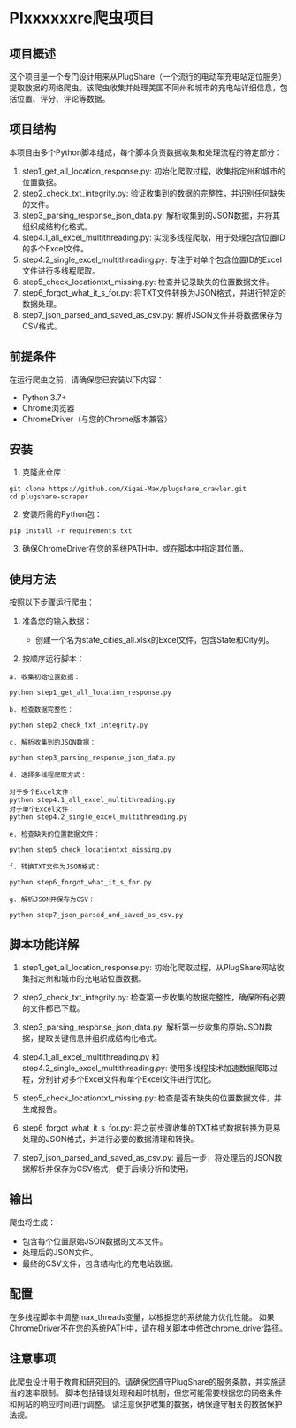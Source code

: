 # Plxxxxxxre爬虫项目

## 项目概述

这个项目是一个专门设计用来从PlugShare（一个流行的电动车充电站定位服务）提取数据的网络爬虫。该爬虫收集并处理美国不同州和城市的充电站详细信息，包括位置、评分、评论等数据。


## 项目结构

本项目由多个Python脚本组成，每个脚本负责数据收集和处理流程的特定部分：


1. step1_get_all_location_response.py: 初始化爬取过程，收集指定州和城市的位置数据。
2. step2_check_txt_integrity.py: 验证收集到的数据的完整性，并识别任何缺失的文件。
3. step3_parsing_response_json_data.py: 解析收集到的JSON数据，并将其组织成结构化格式。
4. step4.1_all_excel_multithreading.py: 实现多线程爬取，用于处理包含位置ID的多个Excel文件。
5. step4.2_single_excel_multithreading.py: 专注于对单个包含位置ID的Excel文件进行多线程爬取。
6. step5_check_locationtxt_missing.py: 检查并记录缺失的位置数据文件。
7. step6_forgot_what_it_s_for.py: 将TXT文件转换为JSON格式，并进行特定的数据处理。
8. step7_json_parsed_and_saved_as_csv.py: 解析JSON文件并将数据保存为CSV格式。

## 前提条件

在运行爬虫之前，请确保您已安装以下内容：


- Python 3.7+
- Chrome浏览器
- ChromeDriver（与您的Chrome版本兼容）

## 安装

1. 克隆此仓库：
```
git clone https://github.com/Xigai-Max/plugshare_crawler.git
cd plugshare-scraper
```

2. 安装所需的Python包：

```
pip install -r requirements.txt
```

3. 确保ChromeDriver在您的系统PATH中，或在脚本中指定其位置。


## 使用方法

按照以下步骤运行爬虫：


1. 准备您的输入数据：

   - 创建一个名为state_cities_all.xlsx的Excel文件，包含State和City列。

2. 按顺序运行脚本：

```
a. 收集初始位置数据：

python step1_get_all_location_response.py

```
```
b. 检查数据完整性：

python step2_check_txt_integrity.py
```
```
c. 解析收集到的JSON数据：

python step3_parsing_response_json_data.py
```
```
d. 选择多线程爬取方式：

对于多个Excel文件：
python step4.1_all_excel_multithreading.py
对于单个Excel文件：
python step4.2_single_excel_multithreading.py
```
```
e. 检查缺失的位置数据文件：

python step5_check_locationtxt_missing.py
```
```
f. 转换TXT文件为JSON格式：

python step6_forgot_what_it_s_for.py
```
```
g. 解析JSON并保存为CSV：

python step7_json_parsed_and_saved_as_csv.py
```

## 脚本功能详解

1. step1_get_all_location_response.py: 初始化爬取过程，从PlugShare网站收集指定州和城市的充电站位置数据。

2. step2_check_txt_integrity.py: 检查第一步收集的数据完整性，确保所有必要的文件都已下载。

3. step3_parsing_response_json_data.py: 解析第一步收集的原始JSON数据，提取关键信息并组织成结构化格式。

4. step4.1_all_excel_multithreading.py 和 step4.2_single_excel_multithreading.py: 使用多线程技术加速数据爬取过程，分别针对多个Excel文件和单个Excel文件进行优化。

5. step5_check_locationtxt_missing.py: 检查是否有缺失的位置数据文件，并生成报告。

6. step6_forgot_what_it_s_for.py: 将之前步骤收集的TXT格式数据转换为更易处理的JSON格式，并进行必要的数据清理和转换。

7. step7_json_parsed_and_saved_as_csv.py: 最后一步，将处理后的JSON数据解析并保存为CSV格式，便于后续分析和使用。


## 输出

爬虫将生成：


- 包含每个位置原始JSON数据的文本文件。
- 处理后的JSON文件。
- 最终的CSV文件，包含结构化的充电站数据。

## 配置

在多线程脚本中调整max_threads变量，以根据您的系统能力优化性能。
如果ChromeDriver不在您的系统PATH中，请在相关脚本中修改chrome_driver路径。

## 注意事项

此爬虫设计用于教育和研究目的。请确保您遵守PlugShare的服务条款，并实施适当的速率限制。
脚本包括错误处理和超时机制，但您可能需要根据您的网络条件和网站的响应时间进行调整。
请注意保护收集的数据，确保遵守相关的数据保护法规。


